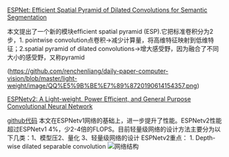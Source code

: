 [ESPNet: Efficient Spatial Pyramid of Dilated Convolutions for Semantic Segmentation](https://arxiv.org/pdf/1803.06815.pdf)
  
  本文提出了一个新的模块efﬁcient spatial pyramid (ESP).它把标准卷积分为2步，1. pointwise convolution点卷积->减少计算量，将高维特征映射到低维特征；2.spatial pyramid of dilated convolutions->增大感受野，因为融合了不同大小的感受野，又称pyramid
  
(https://github.com/renchenliang/daily-paper-computer-vision/blob/master/light-weight/image/QQ%E5%9B%BE%E7%89%8720190614154357.png)


[ESPNetv2: A Light-weight, Power Efficient, and General Purpose Convolutional Neural Network](https://arxiv.org/abs/1811.11431)

  [github代码](https://github.com/sacmehta/ESPNetv2)
    本文在ESPNetv1网络的基础上，进一步提升了性能。ESPNetv2性能超过ESPNetv1 4%，少2-4倍的FLOPS。目前轻量级网络的设计方法主要分为以下几类：1、模型压2、量化  3、轻量级网络的设计
    ESPNetv2重点：
    1. Depth-wise dilated separable convolution
    ![网络结构](https://github.com/renchenliang/daily-paper-computer-vision/blob/master/lightweight/image/QQ%E5%9B%BE%E7%89%8720190614140458.png)
